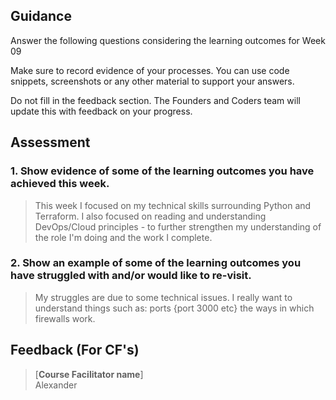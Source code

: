 ## Guidance
Answer the following questions considering the learning outcomes for Week 09

Make sure to record evidence of your processes. You can use code snippets, screenshots or any other material to support your answers.

Do not fill in the feedback section. The Founders and Coders team will update this with feedback on your progress.

## Assessment
 ### 1. Show evidence of some of the learning outcomes you have achieved this week.
> This week I focused on my technical skills surrounding Python and Terraform.
> I also focused on reading and understanding DevOps/Cloud principles - to further strengthen my understanding of the role I'm doing and the work I complete. 

 ### 2. Show an example of some of the learning outcomes you have struggled with and/or would like to re-visit.
> My struggles are due to some technical issues.
> I really want to understand things such as:
  >  ports {port 3000 etc}
  >  the ways in which firewalls work.  

## Feedback (For CF's)
> [**Course Facilitator name**]  
Alexander

